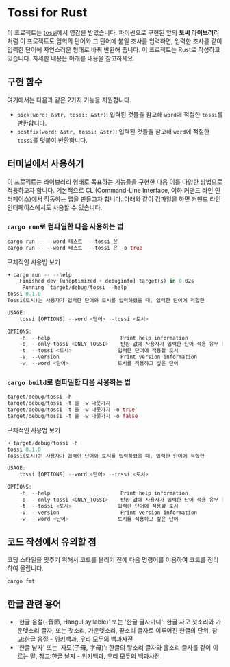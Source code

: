 # Tossi for Rust

이 프로젝트는 [tossi](https://github.com/what-studio/tossi)에서 영감을 받았습니다. 파이썬으로 구현된 앞의 **토씨 라이브러리**처럼 이 프로젝트도 임의의 단어와 그 단어에 붙일 조사를 입력하면, 입력한 조사를 같이 입력한 단어에 자연스러운 형태로 바꿔 반환해 줍니다. 이 프로젝트는 Rust로 작성하고 있습니다. 자세한 내용은 아래를 내용을 참고하세요.

## 구현 함수

여기에서는 다음과 같은 2가지 기능을 지원합니다.

- `pick(word: &str, tossi: &str)`: 입력된 것들을 참고해 `word`에 적절한 `tossi`를 반환합니다.
- `postfix(word: &str, tossi: &str)`: 입력된 것들을 참고해 `word`에 적절한 `tossi`를 덧붙여 반환합니다.

## 터미널에서 사용하기

이 프로젝트는 라이브러리 형태로 목표하는 기능들을 구현한 다음 이를 다양한 방법으로 적용하고자 합니다. 기본적으로 CLI(Command-Line Interface, 이하 커맨드 라인 인터페이스)에서 작동하는 앱을 만들고자 합니다. 아래와 같이 컴파일을 하면 커맨드 라인 인터페이스에서도 사용할 수 있습니다.

### `cargo run`로 컴파일한 다음 사용하는 법

```rust
cargo run -- --word 테스트  --tossi 은
cargo run -- --word 테스트  --tossi 은 -o true
```

구체적인 사용법 보기

```rust
➜ cargo run -- --help
    Finished dev [unoptimized + debuginfo] target(s) in 0.02s
     Running `target/debug/tossi --help`
tossi 0.1.0
Tossi(토시)는 사용자가 입력한 단어와 토시를 입력하렸을 때, 입력한 단어에 적합한

USAGE:
    tossi [OPTIONS] --word <단어> --tossi <토시>

OPTIONS:
    -h, --help                       Print help information
    -o, --only-tossi <ONLY_TOSSI>    반환 값에 사용자가 입력한 단어 적용 유무 [possible values: true, false]
    -t, --tossi <토시>               입력한 단어에 적용할 토시
    -V, --version                    Print version information
    -w, --word <단어>                토시를 적용하고 싶은 단어
```

### `cargo build`로 컴파일한 다음 사용하는 법

```rust
target/debug/tossi -h                
target/debug/tossi -t 을 -w 나뭇가지 
target/debug/tossi -t 을 -w 나뭇가지 -o true
target/debug/tossi -t 을 -w 나뭇가지 -o false
```

구체적인 사용법 보기

```rust
➜ target/debug/tossi -h                
tossi 0.1.0
Tossi(토시)는 사용자가 입력한 단어와 토시를 입력하렸을 때, 입력한 단어에 적합한

USAGE:
    tossi [OPTIONS] --word <단어> --tossi <토시>

OPTIONS:
    -h, --help                       Print help information
    -o, --only-tossi <ONLY_TOSSI>    반환 값에 사용자가 입력한 단어 적용 유무 [possible values: true, false]
    -t, --tossi <토시>               입력한 단어에 적용할 토시
    -V, --version                    Print version information
    -w, --word <단어>                토시를 적용하고 싶은 단어
```

## 코드 작성에서 유의할 점

코딩 스타일을 맞추기 위해서 코드를 올리기 전에 다음 명령어를 이용하여 코드를 정리하여 올립니다.

```console
cargo fmt
```

## 한글 관련 용어

- '한글 음절(-音節, Hangul syllable)' 또는 '한글 글자마디': 한글 자모 첫소리와 가운뎃소리 글자, 또는 첫소리, 가운뎃소리, 끝소리 글자로 이루어진 한글의 단위, 참고:[한글 음절 - 위키백과, 우리 모두의 백과사전](https://ko.wikipedia.org/wiki/한글_음절)
- '한글 낱자' 또는 '자모(子母, 字母)': 한글의 닿소리 글자와 홀소리 글자를 같이 이르는 말, 참고:[한글 낱자 - 위키백과, 우리 모두의 백과사전](https://ko.wikipedia.org/wiki/한글_낱자)
